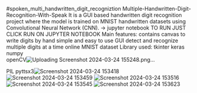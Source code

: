 #spoken_multi_handwritten_digit_recogniztion
Multiple-Handwritten-Digit-Recognition-With-Speak
It is a GUI based handwritten digit recognition project where the model is trained on MNIST handwritten datasets using Convolutional Neural Network (CNN).
-> jupyter notebook
TO RUN JUST CLICK RUN ON JUPYTER NOTEBOOK
Main features:
contains canvas to write digits by hand
simple and easy to use GUI
detect and recognize multiple digits at a time
online MNIST dataset
Library used:
tkinter
keras
numpy  
openCV![Uploading Screenshot 2024-03-24 155248.png…]()

PIL
pyttsx3![Screenshot 2024-03-24 153418](https://github.com/Dan12-a/spoken_multi_handwritten_digit_recogniztion/assets/119096073/907251d1-d0b8-44c5-9357-7dc6ae1e6584)
![Screenshot 2024-03-24 153459](https://github.com/Dan12-a/spoken_multi_handwritten_digit_recogniztion/assets/119096073/a8dc1777-bac2-49fa-80c5-6762571ef252)
![Screenshot 2024-03-24 153516](https://github.com/Dan12-a/spoken_multi_handwritten_digit_recogniztion/assets/119096073/aa7d3934-aa08-4a04-aae2-f507c8c4d94d)
![Screenshot 2024-03-24 153545](https://github.com/Dan12-a/spoken_multi_handwritten_digit_recogniztion/assets/119096073/191ba356-864c-4bb5-8eb6-84f67afb10c2)
![Screenshot 2024-03-24 153623](https://github.com/Dan12-a/spoken_multi_handwritten_digit_recogniztion/assets/119096073/fb3085fb-09fe-4280-b7f8-67f33380218e)


